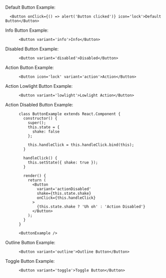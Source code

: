 Default Button Example:

```example
  <Button onClick={() => alert('Button clicked')} icon='lock'>Default Button</Button>
```

Info Button Example:

```example
      <Button variant='info'>Info</Button>
```

Disabled Button Example:

```example
      <Button variant='disabled'>Disabled</Button>
```

Action Button Example:

```example
      <Button icon='lock' variant='action'>Action</Button>
```

Action Lowlight Button Example:

```example
      <Button variant='lowlight'>Lowlight Action</Button>
```

Action Disabled Button Example:

```example
      class ButtonExample extends React.Component {
        constructor() {
          super();
          this.state = {
            shake: false
          };

          this.handleClick = this.handleClick.bind(this);
        }

        handleClick() {
          this.setState({ shake: true });
        }

        render() {
          return (
            <Button
              variant='actionDisabled'
              shake={this.state.shake}
              onClick={this.handleClick}
            >
              {this.state.shake ? 'Uh oh' : 'Action Disabled'}
            </Button>
          );
        }
      }

      <ButtonExample />
```

Outline Button Example:

```example
      <Button variant='outline'>Outline Button</Button>
```

Toggle Button Example:

```example
      <Button variant='toggle'>Toggle Button</Button>
```
